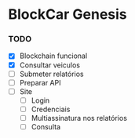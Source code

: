 # BlockCar Genesis

### TODO
- [x] Blockchain funcional
- [x] Consultar veiculos
- [ ] Submeter relatórios
- [ ] Preparar API
- [ ] Site
	- [ ] Login
	- [ ] Credenciais 
	- [ ] Multiassinatura nos relatórios
	- [ ] Consulta
